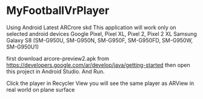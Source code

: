 # MyFootballVrPlayer
Using Android Latest ARCrore skd
This application will work only on selected android devices
Google Pixel, Pixel XL, Pixel 2, Pixel 2 XL
Samsung Galaxy S8 (SM-G950U, SM-G950N, SM-G950F, SM-G950FD, SM-G950W, SM-G950U1)

first download arcore-preview2.apk from https://developers.google.com/ar/develop/java/getting-started 
then open this  project in Android  Studio. And Run.

Click  the player in Recycler View you will see the same player as ARView in real world on plane surface

